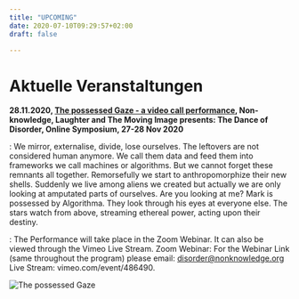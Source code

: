```yaml
---
title: "UPCOMING"
date: 2020-07-10T09:29:57+02:00
draft: false

---
```


# Aktuelle Veranstaltungen 

**28.11.2020, [The possessed Gaze - a video call performance](https://www.nonknowledge.org/p16), Non-knowledge, Laughter and The Moving Image presents: The Dance of Disorder, Online Symposium, 27-28 Nov 2020**

:   We mirror, externalise, divide, lose ourselves. The leftovers are not considered human anymore. We call them data and feed them into frameworks we call machines or algorithms. But we cannot forget these remnants all together. Remorsefully we start to anthropomorphize their new shells. Suddenly we live among aliens we created but actually we are only looking at amputated parts of ourselves.
Are you looking at me?
Mark is possessed by Algorithma.
They look through his eyes at everyone else.
The stars watch from above, streaming ethereal power, acting upon their destiny.

:   The Performance will take place in the Zoom Webinar. It can also be viewed through the Vimeo Live Stream.
Zoom Webinar: For the Webinar Link (same throughout the program) please email: disorder@nonknowledge.org
Live Stream: vimeo.com/event/486490.

![The possessed Gaze](/upcoming/tpg.jpg)

&nbsp;